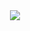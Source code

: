 
<div align="center">
    <a href="https://discord.com/users/645296920922947615" title="Discord Profile"><img src="https://lanyard-profile-readme.vercel.app/api/645296920922947615"></a>
</div>
